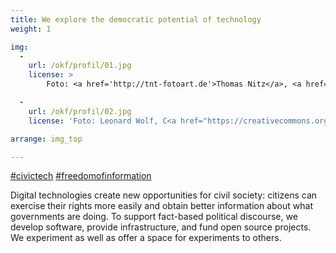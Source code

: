 ```yaml
---
title: We explore the democratic potential of technology
weight: 1

img:
  -
    url: /okf/profil/01.jpg
    license: >
        Foto: <a href='http://tnt-fotoart.de'>Thomas Nitz</a>, <a href='https://www.flickr.com/photos/okfde/28768630798/in/album-72157667831731487/'>Eliza meets Tay: Debatten auf Twitter analysieren</a>, <a href='https://creativecommons.org/licenses/by/2.0/'>CC BY 2.0</a>

  -
    url: /okf/profil/02.jpg
    license: 'Foto: Leonard Wolf, C<a href="https://creativecommons.org/licenses/by/4.0/">CC BY 4.0</a> edulabs'

arrange: img_top

---
```


[#civictech](../projekte/#civic-tech)
[#freedomofinformation](../themen/informationsfreiheit/)

Digital technologies create new opportunities for civil society: citizens can exercise their rights more easily and obtain better information about what governments are doing. To support fact-based political discourse, we develop software, provide infrastructure, and fund open source projects. We experiment as well as offer a space for experiments to others.
